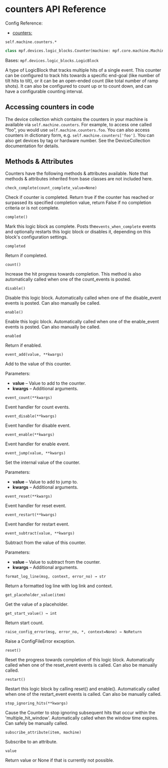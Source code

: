 # counters API Reference

Config Reference:

* [counters:](../../../config/counters.md)

`self.machine.counters.*`

``` python
class mpf.devices.logic_blocks.Counter(machine: mpf.core.machine.MachineController, name: str)
```

Bases: `mpf.devices.logic_blocks.LogicBlock`

A type of LogicBlock that tracks multiple hits of a single event. This counter can be configured to track hits towards a specific end-goal (like number of tilt hits to tilt), or it can be an open-ended count (like total number of ramp shots). It can also be configured to count up or to count down, and can have a configurable counting interval.

## Accessing counters in code

The device collection which contains the counters in your machine is available via `self.machine.counters`. For example, to access one called “foo”, you would use `self.machine.counters.foo`. You can also access counters in dictionary form, e.g. `self.machine.counters['foo']`. You can also get devices by tag or hardware number. See the DeviceCollection documentation for details.

## Methods & Attributes

Counters have the following methods & attributes available. Note that methods & attributes inherited from base classes are not included here.

`check_complete(count_complete_value=None)`

Check if counter is completed. Return true if the counter has reached or surpassed its specified completion value, return False if no completion criteria or is not complete.

`complete()`

Mark this logic block as complete. Posts the`events_when_complete` events and optionally restarts this logic block or disables it, depending on this block's configuration settings.

`completed`

Return if completed.

`count()`

Increase the hit progress towards completion. This method is also automatically called when one of the count_events is posted.

`disable()`

Disable this logic block. Automatically called when one of the disable_event events is posted. Can also manually be called.

`enable()`

Enable this logic block. Automatically called when one of the enable_event events is posted. Can also manually be called.

`enabled`

Return if enabled.

`event_add(value, **kwargs)`

Add to the value of this counter.

Parameters:

* **value** – Value to add to the counter.
* **kwargs** – Additional arguments.

`event_count(**kwargs)`

Event handler for count events.

`event_disable(**kwargs)`

Event handler for disable event.

`event_enable(**kwargs)`

Event handler for enable event.

`event_jump(value, **kwargs)`

Set the internal value of the counter.

Parameters:

* **value** – Value to add to jump to.
* **kwargs** – Additional arguments.

`event_reset(**kwargs)`

Event handler for reset event.

`event_restart(**kwargs)`

Event handler for restart event.

`event_subtract(value, **kwargs)`

Subtract from the value of this counter.

Parameters:

* **value** – Value to subtract from the counter.
* **kwargs** – Additional arguments.

`format_log_line(msg, context, error_no) → str`

Return a formatted log line with log link and context.

`get_placeholder_value(item)`

Get the value of a placeholder.

`get_start_value() → int`

Return start count.

`raise_config_error(msg, error_no, *, context=None) → NoReturn`

Raise a ConfigFileError exception.

`reset()`

Reset the progress towards completion of this logic block. Automatically called when one of the reset_event events is called. Can also be manually called.

`restart()`

Restart this logic block by calling reset() and enable(). Automatically called when one of the restart_event events is called. Can also be manually called.

`stop_ignoring_hits(**kwargs)`

Cause the Counter to stop ignoring subsequent hits that occur within the 'multiple_hit_window'. Automatically called when the window time expires. Can safely be manually called.

`subscribe_attribute(item, machine)`

Subscribe to an attribute.

`value`

Return value or None if that is currently not possible.
